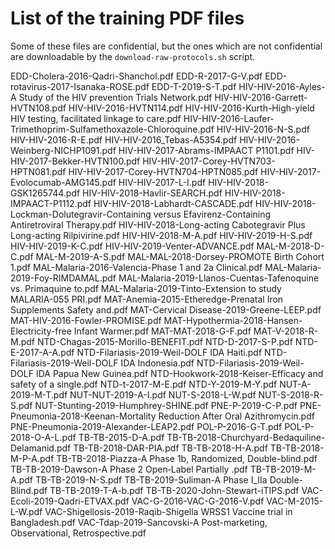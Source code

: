 # List of the training PDF files

Some of these files are confidential, but the ones which are not confidential are downloadable by the `download-raw-protocols.sh` script.

EDD-Cholera-2016-Qadri-Shanchol.pdf
EDD-R-2017-G-V.pdf
EDD-rotavirus-2017-Isanaka-ROSE.pdf
EDD-T-2019-S-T.pdf
HIV-HIV-2016-Ayles-A Study of the HIV prevention Trials Network.pdf
HIV-HIV-2016-Garrett-HVTN108.pdf
HIV-HIV-2016-HVTN114.pdf
HIV-HIV-2016-Kurth-High-yield HIV testing, facilitated linkage to care.pdf
HIV-HIV-2016-Laufer-Trimethoprim-Sulfamethoxazole-Chloroquine.pdf
HIV-HIV-2016-N-S.pdf
HIV-HIV-2016-R-E.pdf
HIV-HIV-2016_Tebas-A5354.pdf
HIV-HIV-2016-Weinberg-NICHP1091.pdf
HIV-HIV-2017-Abrams-IMPAACT P1101.pdf
HIV-HIV-2017-Bekker-HVTN100.pdf
HIV-HIV-2017-Corey-HVTN703-HPTN081.pdf
HIV-HIV-2017-Corey-HVTN704-HPTN085.pdf
HIV-HIV-2017-Evolocumab-AMG145.pdf
HIV-HIV-2017-L-I.pdf
HIV-HIV-2018-GSK1265744.pdf
HIV-HIV-2018-Havlir-SEARCH.pdf
HIV-HIV-2018-IMPAACT-P1112.pdf
HIV-HIV-2018-Labhardt-CASCADE.pdf
HIV-HIV-2018-Lockman-Dolutegravir-Containing versus Efavirenz-Containing Antiretroviral Therapy.pdf
HIV-HIV-2018-Long-acting Cabotegravir Plus Long-acting Rilpivirine.pdf
HIV-HIV-2018-M-A.pdf
HIV-HIV-2019-H-S.pdf
HIV-HIV-2019-K-C.pdf
HIV-HIV-2019-Venter-ADVANCE.pdf
MAL-M-2018-D-C.pdf
MAL-M-2019-A-S.pdf
MAL-MAL-2018-Dorsey-PROMOTE Birth Cohort 1.pdf
MAL-Malaria-2016-Valencia-Phase 1 and 2a Clinical.pdf
MAL-Malaria-2019-Foy-RIMDAMAL.pdf
MAL-Malaria-2019-Llanos-Cuentas-Tafenoquine vs. Primaquine to.pdf
MAL-Malaria-2019-Tinto-Extension to study MALARIA-055 PRI.pdf
MAT-Anemia-2015-Etheredge-Prenatal Iron Supplements Safety and.pdf
MAT-Cervical Disease-2019-Greene-LEEP.pdf
MAT-HIV-2016-Fowler-PROMISE.pdf
MAT-Hypothermia-2018-Hansen-Electricity-free Infant Warmer.pdf
MAT-MAT-2018-G-F.pdf
MAT-V-2018-R-M.pdf
NTD-Chagas-2015-Morillo-BENEFIT.pdf
NTD-D-2017-S-P.pdf
NTD-E-2017-A-A.pdf
NTD-Filariasis-2019-Weil-DOLF IDA Haiti.pdf
NTD-Filariasis-2019-Weil-DOLF IDA Indonesia.pdf
NTD-Filariasis-2019-Weil-DOLF IDA Papua New Guinea.pdf
NTD-Hookwork-2018-Keiser-Efficacy and safety of a single.pdf
NTD-t-2017-M-E.pdf
NTD-Y-2019-M-Y.pdf
NUT-A-2019-M-T.pdf
NUT-NUT-2019-A-I.pdf
NUT-S-2018-L-W.pdf
NUT-S-2018-R-S.pdf
NUT-Stunting-2019-Humphrey-SHINE.pdf
PNE-P-2019-C-P.pdf
PNE-Pneumonia-2018-Keenan-Mortality Reduction After Oral Azithromycin.pdf
PNE-Pneumonia-2019-Alexander-LEAP2.pdf
POL-P-2016-G-T.pdf
POL-P-2018-O-A-L.pdf
TB-TB-2015-D-A.pdf
TB-TB-2018-Churchyard-Bedaquiline-Delamanid.pdf
TB-TB-2018-DAR-PIA.pdf
TB-TB-2018-H-A.pdf
TB-TB-2018-M-P-A.pdf
TB-TB-2018-Piazza-A Phase 1b, Randomized, Double-blind.pdf
TB-TB-2019-Dawson-A Phase 2 Open‐Label Partially .pdf
TB-TB-2019-M-A.pdf
TB-TB-2019-N-S.pdf
TB-TB-2019-Suliman-A Phase I_IIa Double-Blind.pdf
TB-TB-2019-T-A-b.pdf
TB-TB-2020-John-Stewart-iTIPS.pdf
VAC-Ecoli-2019-Qadri-ETVAX.pdf
VAC-G-2016-VAC-G-2016-V.pdf
VAC-M-2015-L-W.pdf
VAC-Shigellosis-2019-Raqib-Shigella WRSS1 Vaccine trial in Bangladesh.pdf
VAC-Tdap-2019-Sancovski-A Post-marketing, Observational, Retrospective.pdf
